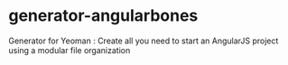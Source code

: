 generator-angularbones
======================

Generator for Yeoman : Create all you need to start an AngularJS project using a modular file organization
